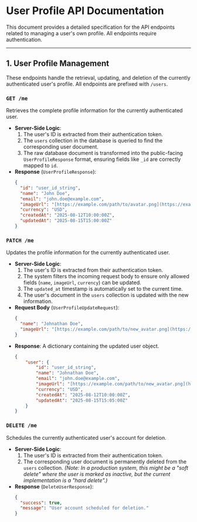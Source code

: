 # User Profile API Documentation

This document provides a detailed specification for the API endpoints related to managing a user's own profile. All endpoints require authentication.

---

## 1. User Profile Management

These endpoints handle the retrieval, updating, and deletion of the currently authenticated user's profile. All endpoints are prefixed with `/users`.

### **`GET /me`**
Retrieves the complete profile information for the currently authenticated user.

* **Server-Side Logic**:
    1.  The user's ID is extracted from their authentication token.
    2.  The `users` collection in the database is queried to find the corresponding user document.
    3.  The raw database document is transformed into the public-facing `UserProfileResponse` format, ensuring fields like `_id` are correctly mapped to `id`.
* **Response** (`UserProfileResponse`):
    ```json
    {
      "id": "user_id_string",
      "name": "John Doe",
      "email": "john.doe@example.com",
      "imageUrl": "[https://example.com/path/to/avatar.png](https://example.com/path/to/avatar.png)",
      "currency": "USD",
      "createdAt": "2025-08-12T10:00:00Z",
      "updatedAt": "2025-08-15T15:00:00Z"
    }
    ```

### **`PATCH /me`**
Updates the profile information for the currently authenticated user.

* **Server-Side Logic**:
    1.  The user's ID is extracted from their authentication token.
    2.  The system filters the incoming request body to ensure only allowed fields (`name`, `imageUrl`, `currency`) can be updated.
    3.  The `updated_at` timestamp is automatically set to the current time.
    4.  The user's document in the `users` collection is updated with the new information.
* **Request Body** (`UserProfileUpdateRequest`):
    ```json
    {
      "name": "Johnathan Doe",
      "imageUrl": "[https://example.com/path/to/new_avatar.png](https://example.com/path/to/new_avatar.png)"
    }
    ```
* **Response**: A dictionary containing the updated user object.
    ```json
    {
        "user": {
            "id": "user_id_string",
            "name": "Johnathan Doe",
            "email": "john.doe@example.com",
            "imageUrl": "[https://example.com/path/to/new_avatar.png](https://example.com/path/to/new_avatar.png)",
            "currency": "USD",
            "createdAt": "2025-08-12T10:00:00Z",
            "updatedAt": "2025-08-15T15:05:00Z"
        }
    }
    ```

### **`DELETE /me`**
Schedules the currently authenticated user's account for deletion.

* **Server-Side Logic**:
    1.  The user's ID is extracted from their authentication token.
    2.  The corresponding user document is permanently deleted from the `users` collection.
    *(Note: In a production system, this might be a "soft delete" where the user is marked as inactive, but the current implementation is a "hard delete".)*
* **Response** (`DeleteUserResponse`):
    ```json
    {
      "success": true,
      "message": "User account scheduled for deletion."
    }
    